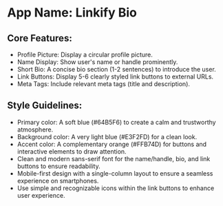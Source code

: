 # **App Name**: Linkify Bio

## Core Features:

- Profile Picture: Display a circular profile picture.
- Name Display: Show user's name or handle prominently.
- Short Bio: A concise bio section (1-2 sentences) to introduce the user.
- Link Buttons: Display 5-6 clearly styled link buttons to external URLs.
- Meta Tags: Include relevant meta tags (title and description).

## Style Guidelines:

- Primary color: A soft blue (#64B5F6) to create a calm and trustworthy atmosphere.
- Background color: A very light blue (#E3F2FD) for a clean look.
- Accent color: A complementary orange (#FFB74D) for buttons and interactive elements to draw attention.
- Clean and modern sans-serif font for the name/handle, bio, and link buttons to ensure readability.
- Mobile-first design with a single-column layout to ensure a seamless experience on smartphones.
- Use simple and recognizable icons within the link buttons to enhance user experience.